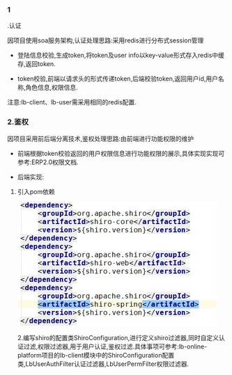 ### 1
.认证

因项目使用soa服务架构,认证处理思路:采用redis进行分布式session管理

* 登陆信息校验,生成token,将token及user info以key-value形式存入redis中缓存,返回token.

* token校验,前端以请求头的形式传递token,后端校验token,返回用户id,用户名称,角色信息,权限信息.

注意:lb-client、lb-user需采用相同的redis配置.

### 2.鉴权

因项目采用前后端分离技术,鉴权处理思路:由前端进行功能权限的维护

* 前端根据token校验返回的用户权限信息进行功能权限的展示,具体实现实现可参考:ERP2.0权限文档.

* 后端实现:

1. 引入pom依赖

    ![](/assets/shiro-pom.png)

   2.编写shiro的配置类ShiroConfiguration,进行定义shiro过滤器,同时自定义认证过滤,权限过滤器,用于用户认证,鉴权过滤.具体事项可参考:lb-online-platform项目的lb-client模块中的ShiroConfiguration配置类,LbUserAuthFilter认证过滤器,LbUserPermFilter权限过滤器.



